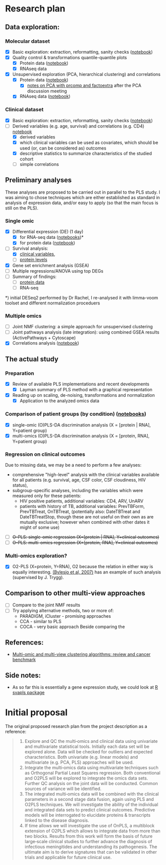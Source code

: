 # Research plan

## Data exploration:

### Molecular dataset
- [x] Basic exploration: extraction, reformatting, sanity checks ([notebook](exploration/Molecular_data_extraction.ipynb))
- [x] Quality control & transformations quantile-quantile plots
  - [x] Protein data ([notebook](exploration/Protein_data_QC_and_transforms.ipynb))
  - [x] RNAseq data
- [x] Unsupervised exploration (PCA, hierarchical clustering) and correlations
  - [x] Protein data ([notebook](exploration/protein/Unsupervised_analysis.ipynb))
    - [x] [notes on PCA with prcomp and factoextra](exploration/Notes_on_PCA_with_prcomp_and_factoextra.ipynb) after the PCA discussion meeting
  - [x] RNAseq data ([notebook](exploration/rna/Unsupervised_analysis.ipynb))

### Clinical dataset
- [x] Basic exploration: extraction, reformatting, sanity checks ([notebook](exploration/Clinical_data_first_look.ipynb))
- [ ] Derived variables (e.g. age, survival) and correlations (e.g. CD4) [notebook](analyses/Clinical_data.ipynb)
  - [x] derived variables
  - [x] which clinical variables can be used as covariates, which should be used (or, can be considered as) outcomes
  - [x] descriptive statistics to summarize characteristics of the studied cohort
  - [ ] simple correlations

## Preliminary analyses

These analyses are proposed to be carried out in parallel to the PLS study.
I was aiming to chose techniques which are either established as standard in analysis of expression data, and/or easy to apply (so that the main focus is still on the PLS).

### Single omic
- [x] Differential expression (DE) (1 day)
  - [x] for RNA-seq data ([notebooks](analyses/rnaseq_vs_clinical))*
  - [x] for protein data ([notebook](analyses/protein_vs_clinical/Differential_levels.ipynb))
- [ ] Survival analysis:
  - [x] [clinical variables](analyses/Clinical_survival.ipynb),
  - [ ] [protein levels](analyses/protein_vs_clinical/Survival.ipynb)
- [x] Gene set enrichment analysis (GSEA) 
- [ ] Multiple regressions/ANOVA using top DEGs
- [ ] Summary of findings:
  - [ ] [protein data](analyses/protein_vs_clinical/README.md)
  - [ ] RNA-seq

\*) initial DESeq2 performed by Dr Rachel, I re-analysed it with limma-voom toolset and different normalization proceduers

### Multiple omics
- [ ] Joint NMF clustering: a simple approach for unsupervised clustering
- [ ] Joint pathways analysis (late integration): using combined GSEA results (ActivePathways + Cytoscape)
- [x] Correlations analysis ([notebook](analyses/integration/Correlations.ipynb))

## The actual study

### Preparation
- [x] Review of available PLS implementations and recent developments
  - [x] Layman summary of PLS method with a graphical representation
- [x] Reading up on scaling, de-noising, transformations and normalization
  - [x] Application to the analyzed omics data

### Comparison of patient groups (by condition) ([notebooks](https://github.com/krassowski/meningitis-integration/blob/master/analyses/integration/PLS_and_PLS-DA.ipynb))
- [x] single-omic (O)PLS-DA discrimination analysis (X = [protein | RNA], Y=patient group)
- [x] multi-omics (O)PLS-DA discrimination analysis (X = [protein, RNA], Y=patient group)

### Regression on clinical outcomes
Due to missing data, we may be a need to perform a few analyses:
  - comprehensive "high-level" analysis with the clinical variables available for all patients
    (e.g. survival, age, CSF color, CSF cloudiness, HIV status),
  - subgroup-specific analyses, including the variables which were measured only for these patients:
     - HIV positive patients, additional variables: CD4, ARV, UnARV
     - patients with history of TB, additional variables: PrevTBForm, PrevTBTreat, OnTBTreat,
     (potentially also: DateTBTreat and DateTBTreatStop, though these are not useful on their own as are mutually exclusive; however when combined with other dates it might of some use)

- [ ] <s>O-PLS: single-omic regression (X=[protein | RNA], Y=clinical outcomes)</s>
- [ ] <s>O-PLS: multi-omics regression (X=[protein, RNA], Y=clinical outcomes)</s>

### Multi-omics exploration?
- [x] O2-PLS (X=protein, Y=RNA), O2 because the relation in either way is equally interesting.
[(Bylesjo et al, 2007)](https://onlinelibrary.wiley.com/doi/pdf/10.1111/j.1365-313X.2007.03293.x) has an example of such analysis (supervised by J. Trygg).

## Comparison to other multi-view approaches
- [ ] Compare to the joint NMF results
- [ ] Try applying alternative methods, two or more of:
  - PARADIGM, iCluster - promising approaches
  - CCA - similar to PLS
  - COCA - very basic approach
Beside comparing the 

## References:
- [Multi-omic and multi-view clustering algorithms: review and cancer benchmark](https://academic.oup.com/nar/article/46/20/10546/5123392)


## Side notes:
- As so far this is essentially a gene expression study, we could look at [R svapls package](https://bmcbioinformatics.biomedcentral.com/articles/10.1186/1471-2105-14-236)

# Initial proposal

The original proposed research plan from the project description as a reference:

> 1. Explore and QC the multi‐omics and clinical data using univariate and multivariate statistical tools. Initially each data set will be explored alone.
Data will be checked for outliers and expected characteristics. Both univariate (e.g. linear models) and multivariate (e.g. PCA, PLS) approaches will be used.
> 2. Integrate the multi‐omics data using multivariate techniques such as Orthogonal Partial Least Squares regression. Both conventional and O2PLS will
be explored to integrate the omics data sets. Further QC analysis on the joint data will be conducted. Common sources of variance will be identified.
> 3. The integrated multi‐omics data will be combined with the clinical parameters in a second stage data fusion, again using PLS and O2PLS techniques.
We will investigate the ability of the individual and integrated data sets to predict clinical outcomes. Predictive models will be interrogated to elucidate
proteins & transcripts linked to the disease diagnosis.
> 4. If time allows we will investigate the use of OnPLS, a multiblock extension of O2PLS which allows to
integrate data from more than two blocks. Results from this work will form the basis of future large‐scale clinical studies to further advance the diagnosis
of infectious meningitides and understanding its pathogenesis. The ultimate aim is to derive signatures that can be validated in other trials and applicable
for future clinical use.
